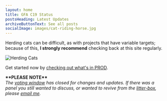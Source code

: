 ```yaml
---
layout: home
title: GFA C19 Status
postsHeading: Latest Updates
archiveButtonText: See all posts
socialImage: images/cat-riding-horse.jpg
---
```

Herding cats can be difficult, as with projects that have variable targets; because of this, **I strongly recommend** checking back at this site regularly.

![Herding Cats](/images/cat-riding-horse.jpg "Herding Cats")

Get started now by [checking out what's in PROD](https://herding-cats.netlify.app/tags/PROD/).





**\*\*PLEASE NOTE\*\***\
*The [voting window](https://herding-cats.netlify.app/pages/cats-your-vote) has closed for changes and updates. If there was a panel you still wanted to discuss, or wanted to revive from the [litter-box](https://herding-cats.netlify.app/tags/litter-box), please [email me](mailto:kmiskolczi@outlook.hu?subject=UpdatePanelRequestURGENT).*